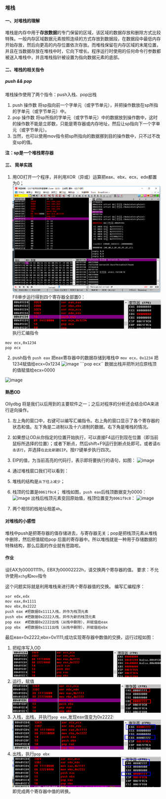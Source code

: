 ### 堆栈
#### 一、对堆栈的理解
堆栈是内存中用于**存放数据**的专门保留的区域，该区域的数据存放和删除方式比较特殊。一般内存区域数据元素按照连续的方式存放到数据段，在数据段中最低内存开始存放，然后向更高的内存位置依次存放。而堆栈保留在内存区域的末尾位置，并且在当数据存放在堆栈中时，它向下增长。程序运行时使用的任何命令行参数都被送入堆栈中，并且堆栈指针被设置为指向数据元素的底部。
#### 二、堆栈的相关指令
##### push && pop
 堆栈操作使用了两个指令：push入栈、pop出栈
1. push 操作数
将sp指向前一个字单元（或字节单元），并把操作数放在sp所指的字单元（或字节单元）中。
2. pop 操作数
将sp所指的字单元（或字节单元）中的数据放到操作数中，这时的操作数不能是立即数，只能是寄存器或内存地址，然后让sp指向下一个字单元（或字节单元）。
3. 当然，也可以使用mov指令把sp所指向的数据挪到目的操作数中，只不过不改变sp的值。

**注：sp是一个堆栈寄存器**

#### 三、 简单实践
1. 用OD打开一个程序，并利用XOR（异或）运算把eax、ebx、ecx、edx都置为0；
![image](image/微信截图_20171128203736.png)
F8单步运行得到四个寄存器全部置0：
![image](image/微信截图_20171128211231.png)
执行汇编指令 
```push eax
mov ecx,0x1234
pop ecx
```

2. push指令
```push eax```
把eax寄存器中的数据存储到堆栈中
```mov ecx，0x1234```
把1234赋值给ecx=0x1234
![image](image/微信截图_20171128211314.png)
```pop ecx``
数据出栈并把所对应原栈顶的值赋值给ecx=0000

![image](image/微信截图_20171128211337.png)


#### 熟悉OD
Ollydbg 将是我们以后用到的主要软件之一；之后对程序的分析还会结合IDA来进行逆向操作。

1. 左上角的窗口中，右键可以编写汇编指令。右上角的窗口显示了各个寄存器的状态和值。左下角是二进制以及十六进制的数据。右下角是堆栈的情况。

2. 如果想让OD从你指定的位置开始执行，可以直接F4运行到现在位置（即当前鼠标所选择的位置）；或者下断点，然后shift+F9运行到断点处即可。或者请`右击该行`，并选择`在此处新建EIP`。按`F7`键单步执行四次。

3. EIP的值，为当前高亮的代码行，表示即将要执行的语句，如图：
![image](image/微信截图_20171128220559.png)

4. 通过堆栈窗口我们可以看到：
 1. 堆栈的结构是`从下往上减少`；
 2. 栈顶的位置是`0061f9c4`；
堆栈如图，`push eax`后栈顶数据变为0000：
![image](image/微信截图_20171128220936.png)
出栈后栈顶元素变回原始值，栈顶位置变为`0061f9c8`：
![image](image/微信截图_20171128221003.png)
 3. 两个相邻的栈地址相差`4h`。

#### 对堆栈的小感悟
堆栈中push是把寄存器的值存储进去，与寄存器无关；pop是把栈顶元素从堆栈中删除，然后把值赋给pop 后面的寄存器中。所以堆栈就是一种用于存储数据的特殊结构，那么后面的作业就有思路啦。

#### 作业
设EAX为00001111h，EBX为00002222h，请交换两个寄存器的值。 要求：不允许使用`xchg`和`mov`指令

这个问题实际就是利用堆栈来进行两个寄存器值的交换。
编写汇编程序：
```xor ecx,ecx
xor edx,edx
mov eax,0x1111
mov ebx,0x2222
push eax #把数据0x1111入栈，并作为栈顶元素
push ebx #把数据0x2222入栈，并作为新的栈顶元素
pop eax  #把数据0x2222出栈（从栈中删除），并赋值给eax
pop ebx  #把数据0x1111出栈（从栈中删除），并赋值给ebx
```
最后eax=0x2222;ebx=0x1111;成功实现寄存器中数值的交换，运行过程如图：
1. 把程序写入OD
![image](image/微信截图_20171128211710.png)
2. 运行，赋值
![image](image/微信截图_20171128211741.png)
3. 入栈，出栈，并执行`pop eax`,发现eax值变为0x2222:
![image](image/微信截图_20171128211831.png)
4. 出栈，执行`pop ebx`
![image](image/微信截图_20171128211854.png)
即完成两个寄存器中值的转换。


